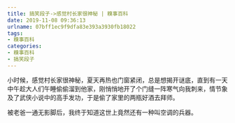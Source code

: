 ```yaml
---
title: 搞笑段子->感觉村长家很神秘 | 糗事百科
date: 2019-11-08 09:36:13
urlname: 07bff1ec9f9dfa83e393a3930fb18022
tags: 
- 糗事百科
categories:
- 糗事百科
- 搞笑段子
---
```

小时候，感觉村长家很神秘，夏天再热也门窗紧闭，总是想揭开谜底，直到有一天中午趁大人们午睡偷偷溜到他家，刚悄悄地开了个门缝一阵寒气向我刺来，情节象及了武侠小说中的高手发功，于是偷了家里的两瓶好酒去拜师。

被老爸一通无影脚后，我终于知道这世上竟然还有一种叫空调的兵器。


